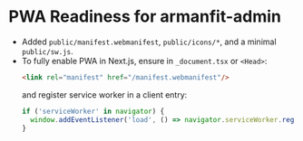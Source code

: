 # PWA Readiness for armanfit-admin
- Added `public/manifest.webmanifest`, `public/icons/*`, and a minimal `public/sw.js`.
- To fully enable PWA in Next.js, ensure in `_document.tsx` or `<Head>`:
  ```html
  <link rel="manifest" href="/manifest.webmanifest"/>
  ```
  and register service worker in a client entry:
  ```js
  if ('serviceWorker' in navigator) {
    window.addEventListener('load', () => navigator.serviceWorker.register('/sw.js'));
  }
  ```
